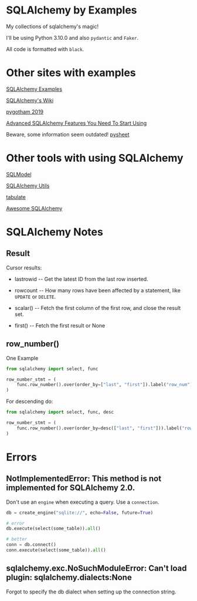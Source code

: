 # SQLAlchemy by Examples

My collections of sqlalchemy's magic!

I'll be using Python 3.10.0 and also `pydantic` and `Faker`.

All code is formatted with `black`.

# Other sites with examples

[SQLAlchemy Examples](https://github.com/sqlalchemy/sqlalchemy/tree/main/examples)

[SQLAlchemy's Wiki](https://github.com/sqlalchemy/sqlalchemy/wiki)

[pygotham 2019](https://github.com/f0rk/pygotham-2019/tree/master/code/pygotham_2019)

[Advanced SQLAlchemy Features You Need To Start Using](https://martinheinz.dev/blog/28)

Beware, some information seem outdated!
[pysheet](https://www.pythonsheets.com/notes/python-sqlalchemy.html)

# Other tools with using SQLAlchemy

[SQLModel](https://github.com/tiangolo/sqlmodel)

[SQLAlchemy Utils](https://github.com/kvesteri/sqlalchemy-utils)

[tabulate](https://pypi.org/project/tabulate/)

[Awesome SQLAlchemy](https://github.com/dahlia/awesome-sqlalchemy)

# SQLAlchemy Notes

## Result

Cursor results:

- lastrowid -- Get the latest ID from the last row inserted.

- rowcount -- How many rows have been affected by a statement, like `UPDATE` or `DELETE`.

- scalar() -- Fetch the first column of the first row, and close the result set.

- first() -- Fetch the first result or None

## row_number()

One Example

```py
from sqlalchemy import select, func

row_number_stmt = (
    func.row_number().over(order_by=["last", "first"]).label("row_num")
)
```

For descending do:

```py
from sqlalchemy import select, func, desc

row_number_stmt = (
    func.row_number().over(order_by=desc(["last", "first"])).label("row_num")
)
```

# Errors

## NotImplementedError: This method is not implemented for SQLAlchemy 2.0.

Don't use an `engine` when executing a query. Use a `connection`.

```py
db = create_engine("sqlite://", echo=False, future=True)

# error
db.execute(select(some_table)).all()

# better
conn = db.connect()
conn.execute(select(some_table)).all()
```

## sqlalchemy.exc.NoSuchModuleError: Can't load plugin: sqlalchemy.dialects:None

Forgot to specify the db dialect when setting up the connection string.

